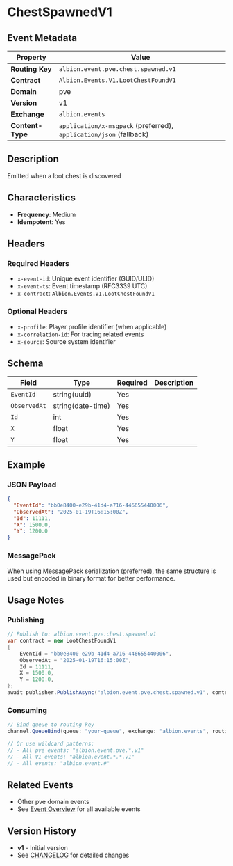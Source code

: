 # ChestSpawnedV1

## Event Metadata

| Property | Value |
|----------|-------|
| **Routing Key** | `albion.event.pve.chest.spawned.v1` |
| **Contract** | `Albion.Events.V1.LootChestFoundV1` |
| **Domain** | pve |
| **Version** | v1 |
| **Exchange** | `albion.events` |
| **Content-Type** | `application/x-msgpack` (preferred), `application/json` (fallback) |

## Description

Emitted when a loot chest is discovered

## Characteristics

- **Frequency**: Medium
- **Idempotent**: Yes

## Headers

### Required Headers
- `x-event-id`: Unique event identifier (GUID/ULID)
- `x-event-ts`: Event timestamp (RFC3339 UTC)
- `x-contract`: `Albion.Events.V1.LootChestFoundV1`

### Optional Headers
- `x-profile`: Player profile identifier (when applicable)
- `x-correlation-id`: For tracing related events
- `x-source`: Source system identifier

## Schema

| Field | Type | Required | Description |
|-------|------|----------|-------------|
| `EventId` | string(uuid) | Yes |  |
| `ObservedAt` | string(date-time) | Yes |  |
| `Id` | int | Yes |  |
| `X` | float | Yes |  |
| `Y` | float | Yes |  |

## Example

### JSON Payload
```json
{
  "EventId": "bb0e8400-e29b-41d4-a716-446655440006",
  "ObservedAt": "2025-01-19T16:15:00Z",
  "Id": 11111,
  "X": 1500.0,
  "Y": 1200.0
}
```

### MessagePack
When using MessagePack serialization (preferred), the same structure is used but encoded in binary format for better performance.

## Usage Notes

### Publishing
```csharp
// Publish to: albion.event.pve.chest.spawned.v1
var contract = new LootChestFoundV1
{
    EventId = "bb0e8400-e29b-41d4-a716-446655440006",
    ObservedAt = "2025-01-19T16:15:00Z",
    Id = 11111,
    X = 1500.0,
    Y = 1200.0,
};
await publisher.PublishAsync("albion.event.pve.chest.spawned.v1", contract);
```

### Consuming
```csharp
// Bind queue to routing key
channel.QueueBind(queue: "your-queue", exchange: "albion.events", routingKey: "albion.event.pve.chest.spawned.v1");

// Or use wildcard patterns:
// - All pve events: "albion.event.pve.*.v1"
// - All V1 events: "albion.event.*.*.v1"
// - All events: "albion.event.#"
```

## Related Events

- Other pve domain events
- See [Event Overview](../00-overview.md) for all available events

## Version History

- **v1** - Initial version
- See [CHANGELOG](../../messaging/CHANGELOG_EVENTS.md) for detailed changes

